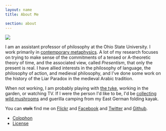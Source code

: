 ```yaml
---
layout: name
title: About Me

section: about
---
```


<img class="gravatar" src="http://www.gravatar.com/avatar.php?gravatar_id=f5c32764cbb1669dd68cb9130ee9fe86" />

I am an assistant professor of philosophy at the Ohio State University. I work primarily in [contemporary metaphysics](http://plato.stanford.edu/entries/metaphysics/ "metaphysics"). A lot of my research focuses on trying to make sense of the commitments of a tensed or A-theoretic theory of time, and the associated view, called *Presentism*, that only the present is real. I have allied interests in the philosophy of language, the philosophy of action, and medieval philosophy, and I've done some work on the history of the Liar Paradox in the medieval Arabic tradition.

When not working, I am probably playing with [the tyke](http://flickr.com/photos/davsans/tags/hazel/), working in the garden, or watching TV. If I were the person I'd like to be, I'd be [collecting wild mushrooms](http://morelmushroomhunting.com/morelfinds.html) and guerilla camping from my East German folding kayak.

You can ~~stalk~~ find me on [Flickr](http://www.flickr.com/photos/davsans/) and [Facebook](http://www.facebook.com/people/David_Sanson/12455093) and [Twitter](http://twitter.com/davsans22) and [Github](http://github.com/dsanson).

+   [Colophon](/colophon.html)
+   [License](/license.html)

